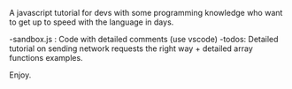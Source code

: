 A javascript tutorial for devs with some programming knowledge who want to get up to speed with the language in days. 

-sandbox.js : Code with detailed comments (use vscode) 
-todos: Detailed tutorial on sending network requests the right way + detailed array functions examples.

Enjoy.
